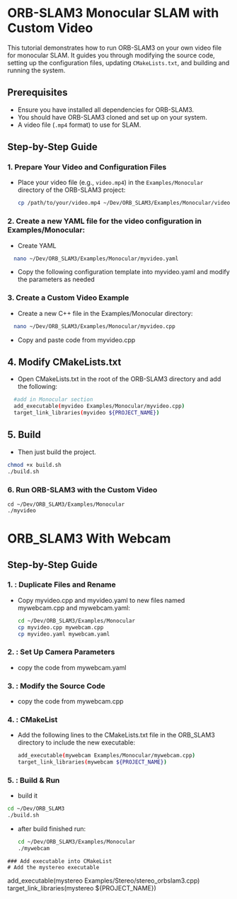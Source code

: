 # ORB-SLAM3 Monocular SLAM with Custom Video

This tutorial demonstrates how to run ORB-SLAM3 on your own video file for monocular SLAM. It guides you through modifying the source code, setting up the configuration files, updating `CMakeLists.txt`, and building and running the system.

## Prerequisites

- Ensure you have installed all dependencies for ORB-SLAM3.
- You should have ORB-SLAM3 cloned and set up on your system.
- A video file (`.mp4` format) to use for SLAM.

## Step-by-Step Guide

### 1. Prepare Your Video and Configuration Files

- Place your video file (e.g., `video.mp4`) in the `Examples/Monocular` directory of the ORB-SLAM3 project:
  ```bash
  cp /path/to/your/video.mp4 ~/Dev/ORB_SLAM3/Examples/Monocular/video.mp4
  ```
### 2. Create a new YAML file for the video configuration in Examples/Monocular:
 - Create YAML
  ```bash
    nano ~/Dev/ORB_SLAM3/Examples/Monocular/myvideo.yaml
  ```
 - Copy the following configuration template into myvideo.yaml and modify the parameters as needed

### 3. Create a Custom Video Example
 - Create a new C++ file in the Examples/Monocular directory:
  ```bash
    nano ~/Dev/ORB_SLAM3/Examples/Monocular/myvideo.cpp
  ```
 - Copy and paste code from myvideo.cpp
   
## 4. Modify CMakeLists.txt
 - Open CMakeLists.txt in the root of the ORB-SLAM3 directory and add the following:
  ```bash
    #add in Monocular section
    add_executable(myvideo Examples/Monocular/myvideo.cpp)
    target_link_libraries(myvideo ${PROJECT_NAME})
  ```
## 5. Build 
 - Then just build the project.
  ```bash
  chmod +x build.sh
  ./build.sh
  ```
### 6. Run ORB-SLAM3 with the Custom Video
```
cd ~/Dev/ORB_SLAM3/Examples/Monocular
./myvideo
```

# ORB_SLAM3 With Webcam
## Step-by-Step Guide

### 1. : Duplicate Files and Rename

- Copy myvideo.cpp and myvideo.yaml to new files named mywebcam.cpp and mywebcam.yaml:
  ```bash
  cd ~/Dev/ORB_SLAM3/Examples/Monocular
  cp myvideo.cpp mywebcam.cpp
  cp myvideo.yaml mywebcam.yaml
  ```
### 2. : Set Up Camera Parameters
- copy the code from mywebcam.yaml

### 3. : Modify the Source Code
- copy the code from mywebcam.cpp

### 4. : CMakeList
- Add the following lines to the CMakeLists.txt file in the ORB_SLAM3 directory to include the new executable:
  ```bash
  add_executable(mywebcam Examples/Monocular/mywebcam.cpp)
  target_link_libraries(mywebcam ${PROJECT_NAME})
  ```
### 5. : Build & Run
- build it
```bash
cd ~/Dev/ORB_SLAM3
./build.sh
```
- after build finished run:
  ```bash
  cd ~/Dev/ORB_SLAM3/Examples/Monocular
  ./mywebcam
  ```

```
### Add executable into CMakeList
# Add the mystereo executable
```
add_executable(mystereo Examples/Stereo/stereo_orbslam3.cpp)
target_link_libraries(mystereo ${PROJECT_NAME})
```
    

